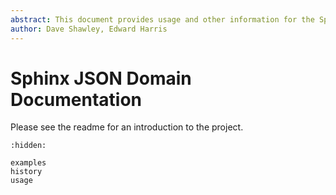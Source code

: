```yaml
---
abstract: This document provides usage and other information for the Sphinx JSON Domain extension.
author: Dave Shawley, Edward Harris
---
```


# Sphinx JSON Domain Documentation

Please see the readme for an introduction to the project.

```{toctree}
:hidden:

examples
history
usage
```
